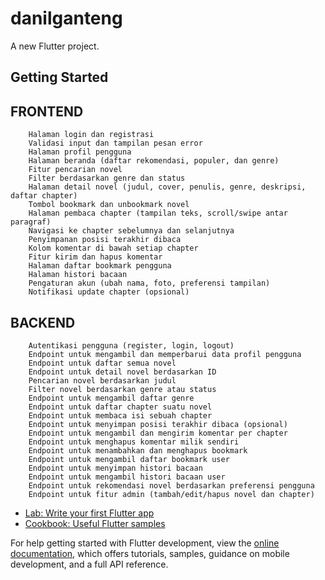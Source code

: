 # danilganteng

A new Flutter project.

## Getting Started

## FRONTEND
        Halaman login dan registrasi
        Validasi input dan tampilan pesan error
        Halaman profil pengguna
        Halaman beranda (daftar rekomendasi, populer, dan genre)
        Fitur pencarian novel
        Filter berdasarkan genre dan status
        Halaman detail novel (judul, cover, penulis, genre, deskripsi, daftar chapter)
        Tombol bookmark dan unbookmark novel
        Halaman pembaca chapter (tampilan teks, scroll/swipe antar paragraf)
        Navigasi ke chapter sebelumnya dan selanjutnya
        Penyimpanan posisi terakhir dibaca
        Kolom komentar di bawah setiap chapter
        Fitur kirim dan hapus komentar
        Halaman daftar bookmark pengguna
        Halaman histori bacaan
        Pengaturan akun (ubah nama, foto, preferensi tampilan)
        Notifikasi update chapter (opsional)

## BACKEND 
        Autentikasi pengguna (register, login, logout)
        Endpoint untuk mengambil dan memperbarui data profil pengguna
        Endpoint untuk daftar semua novel
        Endpoint untuk detail novel berdasarkan ID
        Pencarian novel berdasarkan judul
        Filter novel berdasarkan genre atau status
        Endpoint untuk mengambil daftar genre
        Endpoint untuk daftar chapter suatu novel
        Endpoint untuk membaca isi sebuah chapter
        Endpoint untuk menyimpan posisi terakhir dibaca (opsional)
        Endpoint untuk mengambil dan mengirim komentar per chapter
        Endpoint untuk menghapus komentar milik sendiri
        Endpoint untuk menambahkan dan menghapus bookmark
        Endpoint untuk mengambil daftar bookmark user
        Endpoint untuk menyimpan histori bacaan
        Endpoint untuk mengambil histori bacaan user
        Endpoint untuk rekomendasi novel berdasarkan preferensi pengguna
        Endpoint untuk fitur admin (tambah/edit/hapus novel dan chapter)

- [Lab: Write your first Flutter app](https://docs.flutter.dev/get-started/codelab)
- [Cookbook: Useful Flutter samples](https://docs.flutter.dev/cookbook)

For help getting started with Flutter development, view the
[online documentation](https://docs.flutter.dev/), which offers tutorials,
samples, guidance on mobile development, and a full API reference.
